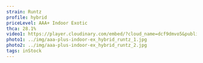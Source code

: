 ```yaml
---
strain: Runtz
profile: hybrid
priceLevel: AAA+ Indoor Exotic
thca: 28.1%
video1: https://player.cloudinary.com/embed/?cloud_name=dcf9dmvo5&public_id=aaa-plus-indoor-ex_hybrid_runtz_tgxxwr&profile=flower
photo1: ../img/aaa-plus-indoor-ex_hybrid_runtz_1.jpg
photo2: ../img/aaa-plus-indoor-ex_hybrid_runtz_2.jpg
tags: inStock
---
```


